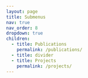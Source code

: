 ```yaml
---
layout: page
title: Submenus
nav: true
nav_order: 8
dropdown: true
children:
  - title: Publications
    permalink: /publications/
  - title: divider
  - title: Projects
    permalink: /projects/
---
```

